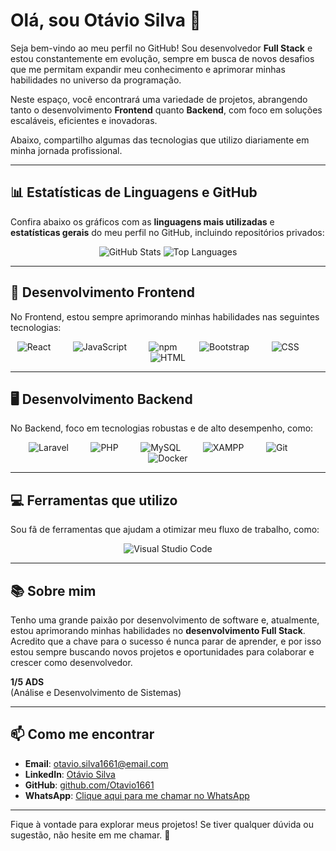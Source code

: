 # Olá, sou Otávio Silva 👋

Seja bem-vindo ao meu perfil no GitHub! Sou desenvolvedor **Full Stack** e estou constantemente em evolução, sempre em busca de novos desafios que me permitam expandir meu conhecimento e aprimorar minhas habilidades no universo da programação.

Neste espaço, você encontrará uma variedade de projetos, abrangendo tanto o desenvolvimento **Frontend** quanto **Backend**, com foco em soluções escaláveis, eficientes e inovadoras.

Abaixo, compartilho algumas das tecnologias que utilizo diariamente em minha jornada profissional.

---

## 📊 Estatísticas de Linguagens e GitHub

Confira abaixo os gráficos com as **linguagens mais utilizadas** e **estatísticas gerais** do meu perfil no GitHub, incluindo repositórios privados:

<p align="center">
  <img src="https://github-readme-stats.vercel.app/api?username=Otavio1661&show_icons=true&theme=radical&include_all_commits=true&count_private=true&hide_title=true" alt="GitHub Stats"/>
  <img src="https://github-readme-stats.vercel.app/api/top-langs/?username=Otavio1661&layout=compact&langs_count=8&theme=radical&count_private=true" alt="Top Languages"/>
</p>

---

## 🚀 Desenvolvimento Frontend

No Frontend, estou sempre aprimorando minhas habilidades nas seguintes tecnologias:

<p align="center">
  <img src="https://img.shields.io/badge/React-61DAFB?style=for-the-badge&logo=react&logoColor=black" alt="React"/>&nbsp;&nbsp;&nbsp;&nbsp;&nbsp;&nbsp;&nbsp;&nbsp;
  <img src="https://img.shields.io/badge/JavaScript-F7DF1E?style=for-the-badge&logo=javascript&logoColor=black" alt="JavaScript"/>&nbsp;&nbsp;&nbsp;&nbsp;&nbsp;&nbsp;&nbsp;&nbsp;
  <img src="https://img.shields.io/badge/npm-CB3837?style=for-the-badge&logo=npm&logoColor=white" alt="npm"/>&nbsp;&nbsp;&nbsp;&nbsp;&nbsp;&nbsp;&nbsp;&nbsp;
  <img src="https://img.shields.io/badge/Bootstrap-563D7C?style=for-the-badge&logo=bootstrap&logoColor=white" alt="Bootstrap"/>&nbsp;&nbsp;&nbsp;&nbsp;&nbsp;&nbsp;&nbsp;&nbsp;
  <img src="https://img.shields.io/badge/CSS-1572B6?style=for-the-badge&logo=css3&logoColor=white" alt="CSS"/>&nbsp;&nbsp;&nbsp;&nbsp;&nbsp;&nbsp;&nbsp;&nbsp;
  <img src="https://img.shields.io/badge/HTML-E34F26?style=for-the-badge&logo=html5&logoColor=white" alt="HTML"/>
</p>

---

## 🖥️ Desenvolvimento Backend

No Backend, foco em tecnologias robustas e de alto desempenho, como:

<p align="center">
  <img src="https://img.shields.io/badge/Laravel-FF2D20?style=for-the-badge&logo=laravel&logoColor=white" alt="Laravel"/>&nbsp;&nbsp;&nbsp;&nbsp;&nbsp;&nbsp;&nbsp;&nbsp;
  <img src="https://img.shields.io/badge/PHP-777BB4?style=for-the-badge&logo=php&logoColor=white" alt="PHP"/>&nbsp;&nbsp;&nbsp;&nbsp;&nbsp;&nbsp;&nbsp;&nbsp;
  <img src="https://img.shields.io/badge/MySQL-4479A1?style=for-the-badge&logo=mysql&logoColor=white" alt="MySQL"/>&nbsp;&nbsp;&nbsp;&nbsp;&nbsp;&nbsp;&nbsp;&nbsp;
  <img src="https://img.shields.io/badge/XAMPP-FDB10D?style=for-the-badge&logo=xampp&logoColor=white" alt="XAMPP"/>&nbsp;&nbsp;&nbsp;&nbsp;&nbsp;&nbsp;&nbsp;&nbsp;
  <img src="https://img.shields.io/badge/Git-F05032?style=for-the-badge&logo=git&logoColor=white" alt="Git"/>&nbsp;&nbsp;&nbsp;&nbsp;&nbsp;&nbsp;&nbsp;&nbsp;
  <img src="https://img.shields.io/badge/Docker-2496ED?style=for-the-badge&logo=docker&logoColor=white" alt="Docker"/>
</p>

---

## 💻 Ferramentas que utilizo

Sou fã de ferramentas que ajudam a otimizar meu fluxo de trabalho, como:

<p align="center">
  <img src="https://img.shields.io/badge/Visual%20Studio%20Code-007ACC?style=for-the-badge&logo=visualstudiocode&logoColor=white" alt="Visual Studio Code"/>
</p>

---

## 📚 Sobre mim

Tenho uma grande paixão por desenvolvimento de software e, atualmente, estou aprimorando minhas habilidades no **desenvolvimento Full Stack**. Acredito que a chave para o sucesso é nunca parar de aprender, e por isso estou sempre buscando novos projetos e oportunidades para colaborar e crescer como desenvolvedor.

**1/5 ADS**  
(Análise e Desenvolvimento de Sistemas)

---

## 📫 Como me encontrar

- **Email**: otavio.silva1661@email.com  
- **LinkedIn**: [Otávio Silva](https://www.linkedin.com/in/otavio-silva-6b8361339/)  
- **GitHub**: [github.com/Otavio1661](https://github.com/Otavio1661)
- **WhatsApp**: [Clique aqui para me chamar no WhatsApp](https://wa.me/5544997341687)

---

Fique à vontade para explorar meus projetos! Se tiver qualquer dúvida ou sugestão, não hesite em me chamar. 🚀
